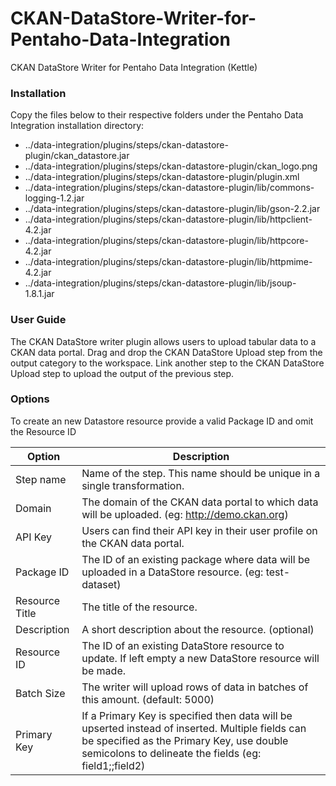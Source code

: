 # CKAN-DataStore-Writer-for-Pentaho-Data-Integration
CKAN DataStore Writer for Pentaho Data Integration (Kettle)

### Installation

Copy the files below to their respective folders under the Pentaho Data Integration installation directory:
- ../data-integration/plugins/steps/ckan-datastore-plugin/ckan\_datastore.jar
- ../data-integration/plugins/steps/ckan-datastore-plugin/ckan\_logo.png
- ../data-integration/plugins/steps/ckan-datastore-plugin/plugin.xml
- ../data-integration/plugins/steps/ckan-datastore-plugin/lib/commons-logging-1.2.jar
- ../data-integration/plugins/steps/ckan-datastore-plugin/lib/gson-2.2.jar
- ../data-integration/plugins/steps/ckan-datastore-plugin/lib/httpclient-4.2.jar
- ../data-integration/plugins/steps/ckan-datastore-plugin/lib/httpcore-4.2.jar
- ../data-integration/plugins/steps/ckan-datastore-plugin/lib/httpmime-4.2.jar
- ../data-integration/plugins/steps/ckan-datastore-plugin/lib/jsoup-1.8.1.jar


### User Guide

The CKAN DataStore writer plugin allows users to upload tabular data to a CKAN data portal.
Drag and drop the CKAN DataStore Upload step from the output category to the workspace.
Link another step to the CKAN DataStore Upload step to upload the output of the previous step.

### Options
To create an new Datastore resource provide a valid Package ID and omit the Resource ID

| Option         | Description                                                                                             |
| -------------- | ------------------------------------------------------------------------------------------------------- |
| Step name	     |Name of the step. This name should be unique in a single transformation.                                 |
| Domain         |The domain of the CKAN data portal to which data will be uploaded. (eg: http://demo.ckan.org)            |
| API Key        |Users can find their API key in their user profile on the CKAN data portal.                              |
| Package ID     |The ID of an existing package where data will be uploaded in a DataStore resource. (eg: test-dataset)    |
| Resource Title |The title of the resource.                                                                               |
| Description    |A short description about the resource. (optional)                                                       |
| Resource ID    |The ID of an existing DataStore resource to update. If left empty a new DataStore resource will be made. |
| Batch Size     |The writer will upload rows of data in batches of this amount. (default: 5000)                           |
| Primary Key    |If a Primary Key is specified then data will be upserted instead of inserted. Multiple fields can be specified as the Primary Key, use double semicolons to delineate the fields (eg: field1;;field2) |
